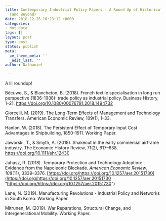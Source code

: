 ```yaml
---
title: Contemporary Industrial Policy Papers - A Round Up of Historical Case Studies
  (and Beyond)
date: 2018-12-26 16:28:12 +0000
categories:
- Not data
tags: []
layout: post
type: post
status: publish
meta:
  pe_theme_meta: ''
  _edit_last: ''
author: Nathaniel

---
```


A lil roundup!  
  
Bécuwe, S., & Blancheton, B. (2018). French textile specialisation in long run perspective (1836–1938): trade policy as industrial policy. Business History, 1–21. https://doi.org/10.1080/00076791.2018.1494732  
  
Giorcelli, M. (2019). The Long-Term Effects of Management and Technology Transfers. American Economic Review, 109(1), 1–33.  
  
Hanlon, W. (2018). The Persistent Effect of Temporary Input Cost Advantages in Shipbuilding, 1850-1911. Working Paper.  
  
Jaworski, T., & Smyth, A. (2018). Shakeout in the early commercial airframe industry. The Economic History Review, 71(2), 617–638. https://doi.org/10.1111/ehr.12430  
  
Juhasz, R. (2018). Temporary Protection and Technology Adoption: Evidence from the Napoleonic Blockade. _American Economic Review_, _108_(11), 3339–3376. [https://doi.org/https://doi.org/10.1257/aer.20151730](https://doi.org/https://doi.org/10.1257/aer.20151730 "https://doi.org/https://doi.org/10.1257/aer.20151730")  
  
Lane, N. (2019). Manufacturing Revolutions - Industrial Policy and Networks in South Korea. Working Paper.  
  
Mitrunen, M. (2019). War Reparations, Structural Change, and Intergenerational Mobility. Working Paper.